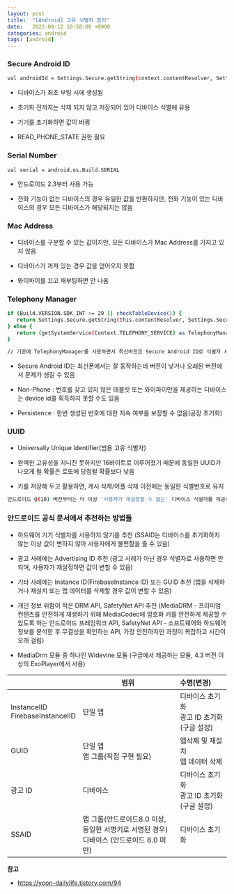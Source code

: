```yaml
---
layout: post
title:  "[Android] 고유 식별자 정리"
date:   2022-08-12 10:58:00 +0900
categories: android
tags: [android]
---
```


### Secure Android ID
```bash
val androidId = Settings.Secure.getString(context.contentResolver, Settings.Secure.ANDROID_ID)
```

- 디바이스가 최초 부팅 시에 생성됨
  
- 초기화 전까지는 삭제 되지 않고 저장되어 있어 디바이스 식별에 유용
  
- 기기를 초기화하면 값이 바뀜

- READ_PHONE_STATE 권한 필요

### Serial Number

```bash
val serial = android.os.Build.SERIAL
```

- 안드로이드 2.3부터 사용 가능
  
- 전화 기능이 없는 디바이스의 경우 유일한 값을 반환하지만, 전화 기능이 있는 디바이스의 경우 모든 디바이스가 해당되지는 않음

### Mac Address

- 디바이스를 구분할 수 있는 값이지만, 모든 디바이스가 Mac Address를 가지고 있지 않음
  
- 디바이스가 꺼져 있는 경우 값을 얻어오지 못함
  
- 와이파이를 끄고 재부팅하면 안 나옴

### Telephony Manager

```bash
if (Build.VERSION.SDK_INT >= 29 || checkTableDevice()) {
   return Settings.Secure.getString(this.contentResolver, Settings.Secure.ANDROID_ID)
} else {
   return (getSystemService(Context.TELEPHONY_SERVICE) as TelephonyManager).deviceId
}

// 기존에 TelephonyManager를 사용하면서 최신버전은 Secure Android ID로 식별자 사용하는 방법
```

- Secure Android ID는 최신폰에서는 잘 동작하는데 버전이 낮거나 오래된 버전에서 문제가 생길 수 있음
  
- Non-Phone : 번호를 갖고 있지 않은 태블릿 또는 와이파이만을 제공하는 디바이스는 device id를 획득하지 못할 수도 있음
  
- Persistence : 한번 생성된 번호에 대한 지속 여부를 보장할 수 없음(공장 초기화)

### UUID
- Universally Unique Identifier(범용 고유 식별자)
  
- 완벽한 고유성을 지니진 못하지만 16바이트로 이루어졌기 때문에 동일한 UUID가 나오게 될 확률은 로또에 당첨될 확률보다 낮음
  
- 키를 저장해 두고 활용하면, 캐시 삭제/어플 삭제 이전에는 동일한 식별번호로 유지
  
```bash
안드로이드 Q(10) 버전부터는 더 이상 '사용자가 재설정할 수 없는' 디바이스 식별자를 제공하지 않습니다.
```

### 안드로이드 공식 문서에서 추천하는 방법들

- 하드웨어 기기 식별자를 사용하지 않기를 추천 (SSAID는 디바이스를 초기화하지 않는 이상 값이 변하지 않아 사용자에게 불편함을 줄 수 있음)
  
- 광고 사례에는 Advertising ID 추천 (광고 사례가 아닌 경우 식별자로 사용하면 안되며, 사용자가 재설정하면 값이 변할 수 있음)
  
- 기타 사례에는 Instance ID(FirebaseInstance ID) 또는 GUID 추천 (앱을 삭제하거나 재설치 또는 앱 데이터를 삭제할 경우 값이 변할 수 있음)
  
- 개인 정보 위험이 적은 DRM API, SafetyNet API 추천 (MediaDRM - 프리미엄 컨텐츠를 안전하게 재생하기 위해 MediaCodec에 암호화 키를 안전하게 제공할 수 있도록 하는 안드로이드 프레임워크 API, SafetyNet API - 소프트웨어와 하드웨어 정보를 분석한 후 무결성을 확인하는 API, 가장 안전하지만 과정이 복잡하고 시간이 오래 걸림)
  
- MediaDrm 모듈 중 하나인 Widevine 모듈 (구글에서 제공하는 모듈, 4.3 버전 이상의 ExoPlayer에서 사용)

|                                    | 범위  | 수명(변경) |
|------------------------------------|-------|:----------|
| InstancelID<br>FirebaseInstancelID | 단일 앱 | 디바이스 초기화<br>광고 ID 초기화 (구글 설정) |
| GUID                               | 단일 앱<br>앱 그룹(직접 구현 필요)  | 앱삭제 및 재설치<br>앱 데이터 삭제  |
| 광고 ID                            | 디바이스  | 디바이스 초기화<br>광고 ID 초기화 (구글 설정)  |
| SSAID                              | 앱 그룹(안드로이드8.0 이상, 동일한 서명키로 서명된 경우)<br>디바이스 (안드로이드 8.0 미만)  | 디바이스 초기화  |

**참고**
- https://yoon-dailylife.tistory.com/94  